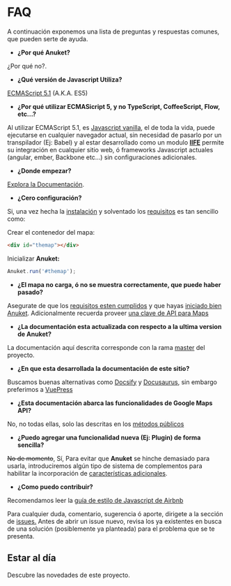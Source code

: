 # FAQ

A continuación exponemos una lista de preguntas y respuestas comunes, que pueden serte de ayuda.

- __¿Por qué __Anuket__?__

¿Por qué no?.

- __¿Qué versión de Javascript Utiliza?__

[ECMAScript 5.1](https://www.w3schools.com/js/js_versions.asp) (A.K.A. ES5)

- __¿Por qué utilizar ECMASicript 5, y no TypeScript, CoffeeScript, Flow, etc...?__

Al utilizar ECMAScript 5.1, es [Javascript vanilla](https://plainjs.com), el de toda la vida, puede ejecutarse en cualquier navegador actual, sin necesidad de pasarlo por un transpilador (Ej: Babel) y al estar desarrollado como un modulo [__IIFE__](https://developer.mozilla.org/es/docs/Glossary/IIFE) permite su integración en cualquier sitio web, ó frameworks Javascript actuales (angular, ember, Backbone etc...) sin configuraciones adicionales.

- __¿Donde empezar?__

[Explora la Documentación](/#anuket).

- __¿Cero configuración?__

Si, una vez hecha la [instalación](/docs/guide/installation.html#instalacion) y solventado los [requisitos](/docs/guide/requirements.html#requisitos) es tan sencillo como:

Crear el contenedor del mapa:
```html
<div id="themap"></div>
```

Inicializar __Anuket:__
```js
Anuket.run('#themap');
```

- __¿El mapa no carga, ó no se muestra correctamente, que puede haber pasado?__

Asegurate de que los [requisitos esten cumplidos](/docs/guide/requirements.html#requisitos) y que hayas [iniciado bien Anuket](/docs/modules/run.html#run).
Adicionalmente recuerda proveer [una clave de API para Maps](https://developers.google.com/maps/documentation/javascript/adding-a-google-map?hl=es-419#key)

- __¿La documentación esta actualizada con respecto a la ultima version de Anuket?__

La documentación aquí descrita corresponde con la rama [master](https://github.com/HomeInside/Anuket/tree/master) del proyecto.

- __¿En que esta desarrollada la documentación de este sitio?__

Buscamos buenas alternativas como [Docsify](https://docsify.js.org/#/) y [Docusaurus](https://docusaurus.io), sin embargo preferimos a [VuePress](https://vuepress.vuejs.org)

- __¿Esta documentación abarca las funcionalidades de Google Maps API?__

No, no todas ellas, solo las descritas en los [métodos públicos](/docs/modules/methods.html#metodos-publicos)

- __¿Puedo agregar una funcionalidad nueva (Ej: Plugin) de forma sencilla?__

~~No de momento~~, Sí, Para evitar que __Anuket__ se hinche demasiado para usarla, introduciremos algún tipo de sistema de complementos para habilitar la incorporación de [características adicionales](/docs/menu/extensions.html#extensiones).

- __¿Como puedo contribuir?__

Recomendamos leer la [guía de estilo de Javascript de Airbnb](https://github.com/airbnb/javascript)

Para cualquier duda, comentario, sugerencia ó aporte, dirigete a la sección de [issues.](https://github.com/HomeInside/Anuket/issues)
Antes de abrir un issue nuevo, revisa los ya existentes en busca de una solución (posiblemente ya planteada) para el problema que se te presenta.



## Estar al día
Descubre las novedades de este proyecto.